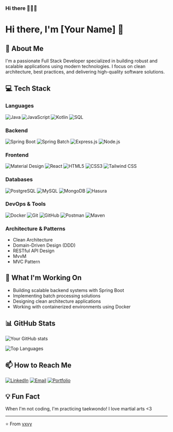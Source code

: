 ### Hi there 💮💮💮
# Hi there, I'm [Your Name] 👋

## 🚀 About Me

I'm a passionate Full Stack Developer specialized in building robust and scalable applications using modern technologies. I focus on clean architecture, best practices, and delivering high-quality software solutions.

## 💻 Tech Stack

### Languages
![Java](https://img.shields.io/badge/Java-ED8B00?style=for-the-badge&logo=openjdk&logoColor=white)
![JavaScript](https://img.shields.io/badge/JavaScript-F7DF1E?style=for-the-badge&logo=javascript&logoColor=black)
![Kotlin](https://img.shields.io/badge/Kotlin-7F52FF?style=for-the-badge&logo=kotlin&logoColor=white)
![SQL](https://img.shields.io/badge/SQL-4479A1?style=for-the-badge&logo=postgresql&logoColor=white)

### Backend
![Spring Boot](https://img.shields.io/badge/Spring_Boot-6DB33F?style=for-the-badge&logo=spring-boot&logoColor=white)
![Spring Batch](https://img.shields.io/badge/Spring_Batch-6DB33F?style=for-the-badge&logo=spring&logoColor=white)
![Express.js](https://img.shields.io/badge/Express.js-000000?style=for-the-badge&logo=express&logoColor=white)
![Node.js](https://img.shields.io/badge/Node.js-339933?style=for-the-badge&logo=nodedotjs&logoColor=white)

### Frontend
![Material Design](https://img.shields.io/badge/Material_Design-0081CB?style=for-the-badge&logo=material-design&logoColor=white)
![React](https://img.shields.io/badge/React-20232A?style=for-the-badge&logo=react&logoColor=61DAFB)
![HTML5](https://img.shields.io/badge/HTML5-E34F26?style=for-the-badge&logo=html5&logoColor=white)
![CSS3](https://img.shields.io/badge/CSS3-1572B6?style=for-the-badge&logo=css3&logoColor=white)
![Tailwind CSS](https://img.shields.io/badge/Tailwind_CSS-38B2AC?style=for-the-badge&logo=tailwind-css&logoColor=white)

### Databases
![PostgreSQL](https://img.shields.io/badge/PostgreSQL-316192?style=for-the-badge&logo=postgresql&logoColor=white)
![MySQL](https://img.shields.io/badge/MySQL-005C84?style=for-the-badge&logo=mysql&logoColor=white)
![MongoDB](https://img.shields.io/badge/MongoDB-4EA94B?style=for-the-badge&logo=mongodb&logoColor=white)
![Hasura](https://img.shields.io/badge/Hasura-1EB4D4?style=for-the-badge&logo=hasura&logoColor=white)

### DevOps & Tools
![Docker](https://img.shields.io/badge/Docker-2496ED?style=for-the-badge&logo=docker&logoColor=white)
![Git](https://img.shields.io/badge/Git-F05032?style=for-the-badge&logo=git&logoColor=white)
![GitHub](https://img.shields.io/badge/GitHub-100000?style=for-the-badge&logo=github&logoColor=white)
![Postman](https://img.shields.io/badge/Postman-FF6C37?style=for-the-badge&logo=postman&logoColor=white)
![Maven](https://img.shields.io/badge/Maven-C71A36?style=for-the-badge&logo=apache-maven&logoColor=white)

### Architecture & Patterns
- Clean Architecture
- Domain-Driven Design (DDD)
- RESTful API Design
- MvvM
- MVC Pattern

## 🔧 What I'm Working On

- Building scalable backend systems with Spring Boot
- Implementing batch processing solutions
- Designing clean architecture applications
- Working with containerized environments using Docker

## 📊 GitHub Stats

![Your GitHub stats](https://github-readme-stats.vercel.app/api?username=vxvy&show_icons=true&theme=radical)

![Top Languages](https://github-readme-stats.vercel.app/api/top-langs/?username=vxvy&layout=compact&theme=radical)

## 📫 How to Reach Me

[![LinkedIn](https://img.shields.io/badge/LinkedIn-0077B5?style=for-the-badge&logo=linkedin&logoColor=white)](https://linkedin.com/in/vxvy)
[![Email](https://img.shields.io/badge/Email-D14836?style=for-the-badge&logo=gmail&logoColor=white)](mailto:vancuaviz@gmail.com)
[![Portfolio](https://img.shields.io/badge/Portfolio-000000?style=for-the-badge&logo=About.me&logoColor=white)]([https://yourportfolio.com](https://dummyimage.com/1080x720/000/fff&text=work_on_progress))

## 💡 Fun Fact

When I'm not coding, I'm practicing taekwondo! I love martial arts <3

---

⭐️ From [vxvy](https://github.com/vxvy)
